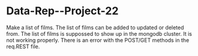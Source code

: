 # Data-Rep--Project-22

Make a list of films.
The list of films can be added to updated or deleted from. 
The list of films is suppossed to show up in the mongodb cluster. It is not working properly. 
There is an error with the POST/GET methods in the req.REST file. 
